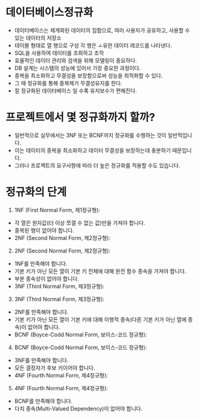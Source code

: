 # 데이터베이스정규화

- 데이터베이스는 체계화된 데이터의 집합으로, 여러 사용자가 공유하고, 사용할 수 있는 데이터의 저장소
- 테이블 형태로 열 행으로 구성 각 행은 ㅗ유한 데이터 레코드를 나타낸다.
- SQL을 사용하여 데이터를 조회하고 조작
- 효율적인 데이터 관리와 검색을 위해 모델링이 중요하다.
- DB 설계는 시스템의 성능에 있어서 가장 중요한 과정이다.
- 중복을 최소화하고 무결성을 보장함으로써 성능을 최적화할 수 있다.
- 그 때 정규화를 통해 중복제거 무결성유지를 한다.
- 잘 정규화된 데이터베이스 일 수록 유지보수가 편해진다.

# 프로젝트에서 몇 정규화까지 할까?
- 일반적으로 실무에서는 3NF 또는 BCNF까지 정규화를 수행하는 것이 일반적입니다.
- 이는 데이터의 중복을 최소화하고 데이터 무결성을 보장하는데 충분하기 때문입니다.
- 그러나 프로젝트의 요구사항에 따라 더 높은 정규화를 적용할 수도 있습니다.

# 정규화의 단계

1. 1NF (First Normal Form, 제1정규형):
- 각 열은 원자값(더 이상 쪼갤 수 없는 값)만을 가져야 합니다.
- 중복된 행이 없어야 합니다.
- 2NF (Second Normal Form, 제2정규형):

2. 2NF (Second Normal Form, 제2정규형):
- 1NF를 만족해야 합니다.
- 기본 키가 아닌 모든 열이 기본 키 전체에 대해 완전 함수 종속을 가져야 합니다.
- 부분 종속성이 없어야 합니다.
- 3NF (Third Normal Form, 제3정규형):

3. 3NF (Third Normal Form, 제3정규형):
- 2NF를 만족해야 합니다.
- 기본 키가 아닌 모든 열이 기본 키에 대해 이행적 종속(다른 기본 키가 아닌 열에 종속)이 없어야 합니다.
- BCNF (Boyce-Codd Normal Form, 보이스-코드 정규형):

4. BCNF (Boyce-Codd Normal Form, 보이스-코드 정규형):
- 3NF를 만족해야 합니다.
- 모든 결정자가 후보 키이어야 합니다.
- 4NF (Fourth Normal Form, 제4정규형):

5. 4NF (Fourth Normal Form, 제4정규형):
- BCNF를 만족해야 합니다.
- 다치 종속(Multi-Valued Dependency)이 없어야 합니다.